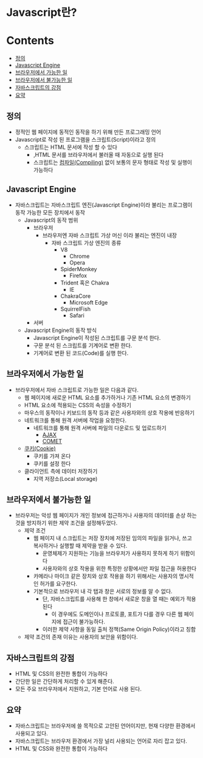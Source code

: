 # Javascript란?

# Contents

- [정의](#정의)
- [Javascript Engine](#javascript-engine)
- [브라우저에서 가능한 일](#브라우저에서-가능한-일)
- [브라우저에서 불가능한 일](#브라우저에서-불가능한-일)
- [자바스크립트의 강점](#자바스크립트의-강점)
- [요약](#요약)

## 정의

- 정적인 웹 페이지에 동적인 동작을 하기 위해 만든 프로그래밍 언어
- Javascript로 작성 된 프로그램을 스크립트(Script)이라고 정의
  - 스크립트는 HTML 문서에 작성 할 수 있다
    - ,HTML 문서를 브라우저에서 불러올 때 자동으로 실행 된다
    - 스크립트는 [컴파일(Compiling)](https://developer.mozilla.org/en-US/docs/Glossary/Compile) 없이 보통의 문자 형태로 작성 및 실행이 가능하다

## Javascript Engine

- 자바스크립트는 자바스크립트 엔진(Javascript Engine)이라 불리는 프로그램이 동작 가능한 모든 장치에서 동작
  - Javascript의 동작 범위
    - 브라우저
      - 브라우저엔 자바 스크립트 가상 머신 이라 불리는 엔진이 내장
        - 자바 스크립트 가상 엔진의 종류
          - V8
            - Chrome
            - Opera
          - SpiderMonkey
            - Firefox
          - Trident 혹은 Chakra
            - IE
          - ChakraCore
            - Microsoft Edge
          - SquirrelFish
            - Safari
    - 서버
  - Javascript Engine의 동작 방식
    - Javascript Engine이 작성된 스크립트를 구문 분석 한다.
    - 구문 분석 된 스크립트를 기계어로 변환 한다.
    - 기계어로 변환 된 코드(Code)를 실행 한다.

## 브라우저에서 가능한 일

- 브라우저에서 자바 스크립트로 가능한 일은 다음과 같다.
  - 웹 페이지에 새로운 HTML 요소를 추가하거나 기존 HTML 요소의 변경하기
  - HTML 요소에 적용되는 CSS의 속성을 수정하기
  - 마우스의 동작이나 키보드의 동작 등과 같은 사용자와의 상호 작용에 반응하기
  - 네트워크를 통해 원격 서버에 작업을 요청한다.
    - 네트워크를 통해 원격 서버에 파일의 다운로드 및 업로드하기
      - [AJAX](<https://en.wikipedia.org/wiki/Ajax_(programming)>)
      - [COMET](<https://en.wikipedia.org/wiki/Comet_(programming)>)
  - [쿠키(Cookie)](https://developer.mozilla.org/en-US/docs/Glossary/Cookie)
    - 쿠키를 가져 온다
    - 쿠키를 설정 한다
  - 클라이언트 측에 데이터 저장하기
    - 지역 저장소(Local storage)

## 브라우저에서 불가능한 일

- 브라우저는 악성 웹 페이지가 개인 정보에 접근하거나 사용자의 데이터를 손상 하는 것을 방지하기 위한 제약 조건을 설정해두었다.
  - 제약 조건
    - 웹 페이지 내 스크립트는 저장 장치에 저장된 임의의 파일을 읽거나, 쓰고 복사하거나 실행할 때 제약을 받을 수 있다.
      - 운영체제가 지원하는 기능을 브라우저가 사용하지 못하게 하기 위함이다
      - 사용자와의 상호 작용을 위한 특정한 상황에서만 파일 접근을 허용한다
    - 카메라나 마이크 같은 장치와 상호 작용을 하기 위해서는 사용자의 명시적인 허가를 요구한다.
    - 기본적으로 브라우저 내 각 탭과 창은 서로의 정보를 알 수 없다.
      - 단, 자바스크립트를 사용해 한 창에서 새로운 창을 열 때는 예외가 적용 된다
        - 이 경우에도 도메인이나 프로토콜, 포트가 다를 경우 다른 웹 페이지에 접근이 불가능하다.
      - 이러한 제약 사항을 동일 출처 정책(Same Origin Policy)이라고 칭함
  - 제약 조건의 존재 이유는 사용자의 보안을 위함이다.

## 자바스크립트의 강점

- HTML 및 CSS의 완전한 통합이 가능하다
- 간단한 일은 간단하게 처리할 수 있게 해준다.
- 모든 주요 브라우저에서 지원하고, 기본 언어로 사용 된다.

## 요약

- 자바스크립트는 브라우저에 쓸 목적으로 고안된 언어이지만, 현재 다양한 환경에서 사용되고 있다.
- 자바스크립트는 브라우저 환경에서 가장 널리 사용되는 언어로 자리 잡고 있다.
- HTML 및 CSS와 완전한 통합이 가능하다
